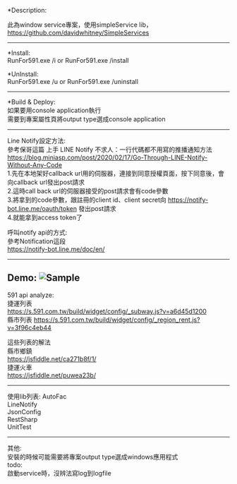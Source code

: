 ﻿*Description:  

此為window service專案，使用simpleService lib，https://github.com/davidwhitney/SimpleServices  

--------  

*Install:  
RunFor591.exe /i or RunFor591.exe /install  

*UnInstall:  
RunFor591.exe /u or RunFor591.exe /uninstall  

--------  
*Build & Deploy:  
如果要用console application執行  
需要到專案屬性頁將output type選成console application  

---------  
Line Notify設定方法:  
參考保哥這篇 上手 LINE Notify 不求人：一行代碼都不用寫的推播通知方法  
https://blog.miniasp.com/post/2020/02/17/Go-Through-LINE-Notify-Without-Any-Code  
1.先在本地架好callback url用的伺服器，連接到同意授權頁面，按下同意後，會向callback url發出post請求  
2.這時call back url的伺服器接受的post請求會有code參數  
3.將拿到的code參數，跟註冊的client id、client secret向 https://notify-bot.line.me/oauth/token 發出post請求  
4.就能拿到access token了  

呼叫notify api的方式:  
參考Notification這段  
https://notify-bot.line.me/doc/en/  

---------  
Demo:
![Sample](https://github.com/vi000246/RunFor591/blob/master/Demo/demo.png?raw=true)
---------

591 api analyze:  
捷運列表  
https://s.591.com.tw/build/widget/config/_subway.js?v=a6d45d1200  
縣市列表
https://s.591.com.tw/build/widget/config/_region_rent.js?v=3f96c4eb44  

這些列表的解法  
縣市鄉鎮  
https://jsfiddle.net/ca271b8f/1/  
捷運火車  
https://jsfiddle.net/puwea23b/  


---------  
使用lib列表:
AutoFac  
LineNotify  
JsonConfig  
RestSharp  
UnitTest

---------  
其他:  
安裝的時候可能需要將專案output type選成windows應用程式  
todo:  
啟動service時，沒辨法寫log到logfile  
